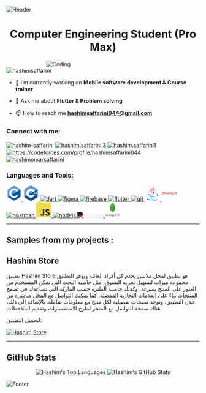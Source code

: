 ![Header](https://capsule-render.vercel.app/api?type=waving&color=timeGradient&height=222&section=header&text=Hi,%20I'm%20Hashim%20Saffarini!%20%F0%9F%91%8B&fontSize=45&width=1000&fontColor=ffffff)

<h1 align="center">Computer Engineering Student (Pro Max)</h1>
<img align="right" alt="Coding" width="400" src="https://cdn.dribbble.com/users/1162077/screenshots/3848914/programmer.gif">

<p align="left"> <img src="https://komarev.com/ghpvc/?username=hashimsaffarini&label=Profile%20views&color=0e75b6&style=flat" alt="hashimsaffarini" /> </p>

- 🚀 I’m currently working on **Mobile software development & Course trainer**

- 💬 Ask me about **Flutter & Problem solving**

- 📫 How to reach me **hashimsaffarini044@gmail.com**

<h3 align="left">Connect with me:</h3>
<p align="left">
<a href="https://linkedin.com/in/hashim-saffarini" target="blank"><img align="center" src="https://raw.githubusercontent.com/rahuldkjain/github-profile-readme-generator/master/src/images/icons/Social/linked-in-alt.svg" alt="hashim-saffarini" height="30" width="40" /></a>
<a href="https://fb.com/hashim.saffarini.3" target="blank"><img align="center" src="https://raw.githubusercontent.com/rahuldkjain/github-profile-readme-generator/master/src/images/icons/Social/facebook.svg" alt="hashim.saffarini.3" height="30" width="40" /></a>
<a href="https://instagram.com/hashim.saffarini1" target="blank"><img align="center" src="https://raw.githubusercontent.com/rahuldkjain/github-profile-readme-generator/master/src/images/icons/Social/instagram.svg" alt="hashim.saffarini1" height="30" width="40" /></a>
<a href="https://codeforces.com/profile/https://codeforces.com/profile/hashimsaffarini044" target="blank"><img align="center" src="https://raw.githubusercontent.com/rahuldkjain/github-profile-readme-generator/master/src/images/icons/Social/codeforces.svg" alt="https://codeforces.com/profile/hashimsaffarini044" height="30" width="40" /></a>
<a href="https://www.leetcode.com/hashimomarsaffarini" target="blank"><img align="center" src="https://raw.githubusercontent.com/rahuldkjain/github-profile-readme-generator/master/src/images/icons/Social/leet-code.svg" alt="hashimomarsaffarini" height="30" width="40" /></a>
</p>

<h3 align="left">Languages and Tools:</h3>
<p align="left"> 
    <a href="https://www.cprogramming.com/" target="_blank" rel="noreferrer"> 
        <img src="https://raw.githubusercontent.com/devicons/devicon/master/icons/c/c-original.svg" alt="c" width="40" height="40"/> 
    </a> 
    <a href="https://www.w3schools.com/cpp/" target="_blank" rel="noreferrer"> 
        <img src="https://raw.githubusercontent.com/devicons/devicon/master/icons/cplusplus/cplusplus-original.svg" alt="cplusplus" width="40" height="40"/> 
    </a> 
    <a href="https://dart.dev" target="_blank" rel="noreferrer"> 
        <img src="https://www.vectorlogo.zone/logos/dartlang/dartlang-icon.svg" alt="dart" width="40" height="40"/> 
    </a> 
    <a href="https://www.figma.com/" target="_blank" rel="noreferrer"> 
        <img src="https://www.vectorlogo.zone/logos/figma/figma-icon.svg" alt="figma" width="40" height="40"/> 
    </a> 
    <a href="https://firebase.google.com/" target="_blank" rel="noreferrer"> 
        <img src="https://www.vectorlogo.zone/logos/firebase/firebase-icon.svg" alt="firebase" width="40" height="40"/> 
    </a> 
    <a href="https://flutter.dev" target="_blank" rel="noreferrer"> 
        <img src="https://www.vectorlogo.zone/logos/flutterio/flutterio-icon.svg" alt="flutter" width="40" height="40"/> 
    </a> 
    <a href="https://git-scm.com/" target="_blank" rel="noreferrer"> 
        <img src="https://www.vectorlogo.zone/logos/git-scm/git-scm-icon.svg" alt="git" width="40" height="40"/> 
    </a> 
    <a href="https://www.java.com" target="_blank" rel="noreferrer"> 
        <img src="https://raw.githubusercontent.com/devicons/devicon/master/icons/java/java-original.svg" alt="java" width="40" height="40"/> 
    </a> 
    <a href="https://www.oracle.com/" target="_blank" rel="noreferrer"> 
        <img src="https://raw.githubusercontent.com/devicons/devicon/master/icons/oracle/oracle-original.svg" alt="oracle" width="40" height="40"/> 
    </a> 
    <a href="https://postman.com" target="_blank" rel="noreferrer"> 
        <img src="https://www.vectorlogo.zone/logos/getpostman/getpostman-icon.svg" alt="postman" width="40" height="40"/> 
    </a> 
    <a href="https://developer.mozilla.org/en-US/docs/Web/JavaScript" target="_blank" rel="noreferrer"> 
        <img src="https://raw.githubusercontent.com/devicons/devicon/master/icons/javascript/javascript-original.svg" alt="javascript" width="40" height="40"/>
    </a>
    <a href="https://nodejs.org" target="_blank" rel="noreferrer"> 
        <img src="https://nodejs.org/static/images/logo.svg" alt="nodejs" width="40" height="40"/>
    </a>
    <a href="https://expressjs.com" target="_blank" rel="noreferrer"> 
        <img src="https://adware-technologies.s3.amazonaws.com/uploads/technology/thumbnail/20/express-js.png" alt="express" width="40" height="40" style="filter: invert(100%);"/>
    </a>
    <a href="https://www.mongodb.com" target="_blank" rel="noreferrer"> 
        <img src="https://raw.githubusercontent.com/devicons/devicon/master/icons/mongodb/mongodb-original-wordmark.svg" alt="mongodb" width="40" height="40"/>
    </a>
</p>

---

## Samples from my projects :

## Hashim Store

<p>
    تطبيق Hashim Store هو تطبيق لمحل ملابس يخدم كل أفراد العائلة ويوفر التطبيق مجموعة ميزات لتسهيل تجربة التسوق، مثل خاصية البحث التي تمكن المستخدم من العثور على المنتج بسرعة، وكذلك خاصية الفلترة حسب الماركة التي تساعدك في تصفح المنتجات بناءً على العلامات التجارية المفضلة. كما يمكنك التواصل مع المحل مباشرة من خلال التطبيق، وتوجد صفحات تفصيلية لكل منتج مع معلومات شاملة. بالإضافة إلى ذلك، هناك صفحة للتواصل مع المتجر لطرح الاستفسارات وتقديم الملاحظات.
</p>
<p>
    لتحميل التطبيق:
</p>
<p align="left">
    <a href="https://play.google.com/store/apps/details?id=com.saffarini.hashim_store&pcampaignid=web_share" target="_blank">
        <img align="center" src="https://img.shields.io/badge/Get%20it%20on%20Google%20Play-blue.svg?style=for-the-badge&logo=google-play&logoColor=white" alt="Hashim Store" height="30" />
    </a>
</p>

---

## GitHub Stats

<p align="center">
    <img src="https://github-readme-stats.vercel.app/api/top-langs?username=hashimsaffarini&show_icons=true&count_private=true&locale=en&layout=compact&langs_count=10&hide_border=true&bg_color=0d1117&title_color=00bfff&text_color=ffffff&icon_color=00bfff&border_color=00bfff" alt="Hashim's Top Languages" width="350"/>
    <img src="https://github-profile-summary-cards.vercel.app/api/cards/profile-details?username=hashimsaffarini&theme=github_dark&hide_border=true&border_color=00bfff" alt="Hashim's GitHub Stats" width="545"/>
</p>

![Footer](https://capsule-render.vercel.app/api?type=waving&color=timeGradient&height=111&section=footer)
